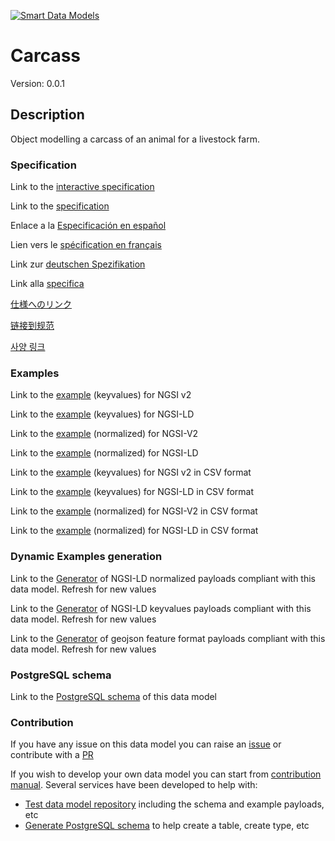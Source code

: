 [![Smart Data Models](https://smartdatamodels.org/wp-content/uploads/2022/01/SmartDataModels_logo.png "Logo")](https://smartdatamodels.org)
# Carcass
Version: 0.0.1

## Description 

Object modelling a carcass of an animal for a livestock farm.
### Specification

Link to the [interactive specification](https://swagger.lab.fiware.org/?url=https://smart-data-models.github.io/dataModel.Agrifood/Carcass/swagger.yaml)

Link to the [specification](https://github.com/smart-data-models/dataModel.Agrifood/blob/master/Carcass/doc/spec.md)

Enlace a la [Especificación en español](https://github.com/smart-data-models/dataModel.Agrifood/blob/master/Carcass/doc/spec_ES.md)

Lien vers le [spécification en français](https://github.com/smart-data-models/dataModel.Agrifood/blob/master/Carcass/doc/spec_FR.md)

Link zur [deutschen Spezifikation](https://github.com/smart-data-models/dataModel.Agrifood/blob/master/Carcass/doc/spec_DE.md)

Link alla [specifica](https://github.com/smart-data-models/dataModel.Agrifood/blob/master/Carcass/doc/spec_IT.md)

[仕様へのリンク](https://github.com/smart-data-models/dataModel.Agrifood/blob/master/Carcass/doc/spec_JA.md)

[链接到规范](https://github.com/smart-data-models/dataModel.Agrifood/blob/master/Carcass/doc/spec_ZH.md)

[사양 링크](https://github.com/smart-data-models/dataModel.Agrifood/blob/master/Carcass/doc/spec_KO.md)
### Examples

Link to the [example](https://smart-data-models.github.io/dataModel.Agrifood/Carcass/examples/example.json) (keyvalues) for NGSI v2

Link to the [example](https://smart-data-models.github.io/dataModel.Agrifood/Carcass/examples/example.jsonld) (keyvalues) for NGSI-LD

Link to the [example](https://smart-data-models.github.io/dataModel.Agrifood/Carcass/examples/example-normalized.json) (normalized) for NGSI-V2

Link to the [example](https://smart-data-models.github.io/dataModel.Agrifood/Carcass/examples/example-normalized.jsonld) (normalized) for NGSI-LD

Link to the [example](https://github.com/smart-data-models/dataModel.Agrifood/blob/master/Carcass/examples/example.json.csv) (keyvalues) for NGSI v2 in CSV format

Link to the [example](https://github.com/smart-data-models/dataModel.Agrifood/blob/master/Carcass/examples/example.jsonld.csv) (keyvalues) for NGSI-LD in CSV format

Link to the [example](https://github.com/smart-data-models/dataModel.Agrifood/blob/master/Carcass/examples/example-normalized.json.csv) (normalized) for NGSI-V2 in CSV format

Link to the [example](https://github.com/smart-data-models/dataModel.Agrifood/blob/master/Carcass/examples/example-normalized.jsonld.csv) (normalized) for NGSI-LD in CSV format
### Dynamic Examples generation

Link to the [Generator](https://smartdatamodels.org/extra/ngsi-ld_generator.php?schemaUrl=https://raw.githubusercontent.com/smart-data-models/dataModel.Agrifood/master/Carcass/schema.json&email=info@smartdatamodels.org) of NGSI-LD normalized payloads compliant with this data model. Refresh for new values

Link to the [Generator](https://smartdatamodels.org/extra/ngsi-ld_generator_keyvalues.php?schemaUrl=https://raw.githubusercontent.com/smart-data-models/dataModel.Agrifood/master/Carcass/schema.json&email=info@smartdatamodels.org) of NGSI-LD keyvalues payloads compliant with this data model. Refresh for new values

Link to the [Generator](https://smartdatamodels.org/extra/geojson_features_generator.php?schemaUrl=https://raw.githubusercontent.com/smart-data-models/dataModel.Agrifood/master/Carcass/schema.json&email=info@smartdatamodels.org) of geojson feature format payloads compliant with this data model. Refresh for new values
### PostgreSQL schema

Link to the [PostgreSQL schema](https://github.com/smart-data-models/dataModel.Agrifood/blob/master/Carcass/schema.sql) of this data model
### Contribution

 If you have any issue on this data model you can raise an [issue](https://github.com/smart-data-models/dataModel.Agrifood/issues)  or contribute with a [PR](https://github.com/smart-data-models/dataModel.Agrifood/pulls)

 If you wish to develop your own data model you can start from [contribution manual](https://bit.ly/contribution_manual). Several services have been developed to help with: 
 - [Test data model repository](https://smartdatamodels.org/index.php/data-models-contribution-api/) including the schema and example payloads, etc
 - [Generate PostgreSQL schema](https://smartdatamodels.org/index.php/sql-service/) to help create a table, create type, etc